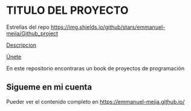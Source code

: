 # TITULO DEL PROYECTO

Estrellas del repo https://img.shields.io/github/stars/emmanuel-mejia/Github_project

[Descripcion]()

[Únete](https://github.com/emmanuel-mejia/Github_project/tree/main/.github#titulo-del-proyecto)

En este repositorio encontraras un book de proyectos de programación

## Sigueme en mi cuenta
Pueder ver el contenido completo en https://emmanuel-mejia.github.io/
